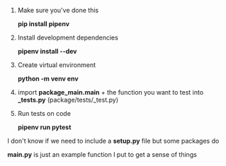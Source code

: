 1. Make sure you've done this

    **pip install pipenv**

2. Install development dependencies

    **pipenv install --dev**

3. Create virtual environment

    __python -m venv env__

4. import **package_main.main** + the function you want to test into **_tests.py** (package/tests/_test.py) 

5. Run tests on code

    **pipenv run pytest**

I don't know if we need to include a **setup.py** file but some packages do

**main.py** is just an example function I put to get a sense of things 
